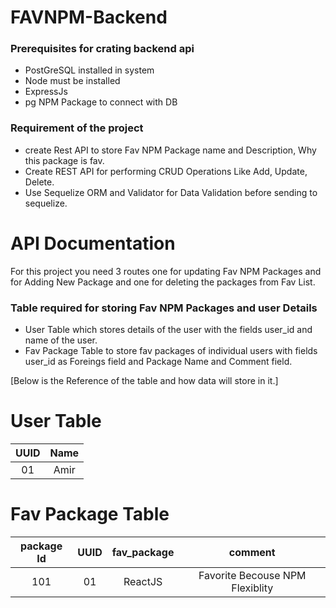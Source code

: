 # FAVNPM-Backend

### Prerequisites for crating backend api

- PostGreSQL installed in system
- Node must be installed
- ExpressJs
- pg NPM Package to connect with DB


### Requirement of the project
- create Rest API to store Fav NPM Package name and Description, Why this package is fav.
- Create REST API for performing CRUD Operations Like Add, Update, Delete.
- Use Sequelize ORM and Validator for Data Validation before sending to sequelize.

# API Documentation

For this project you need 3 routes one for updating Fav NPM Packages and for Adding New Package and one for deleting the packages from Fav List.

### Table required for storing Fav NPM Packages and user Details

- User Table which stores details of the user with the fields user_id and name of the user.
- Fav Package Table to store fav packages of individual users with fields user_id as Foreings field and Package Name and Comment field.

[Below is the Reference of the table and how data will store in it.]

# User Table

| UUID | Name |
| :--: | :--: |
|  01  | Amir |

# Fav Package Table

|package Id | UUID | fav_package |             comment             |
|:---------:| :--: | :---------: | :-----------------------------: |
| 101       |  01  |   ReactJS   | Favorite Becouse NPM Flexiblity |
